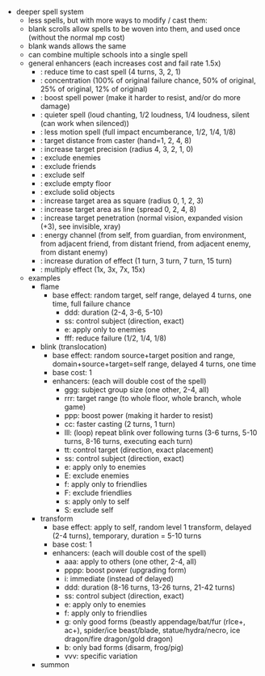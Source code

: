 - deeper spell system
  * less spells, but with more ways to modify / cast them:
  * blank scrolls allow spells to be woven into them, and used once (without the normal mp cost)
  * blank wands allows the same
  * can combine multiple schools into a single spell
  * general enhancers (each increases cost and fail rate 1.5x)
    * : reduce time to cast spell (4 turns, 3, 2, 1)
    * : concentration (100% of original failure chance, 50% of original, 25% of original, 12% of original)
    * : boost spell power (make it harder to resist, and/or do more damage)
    * : quieter spell (loud chanting, 1/2 loudness, 1/4 loudness, silent (can work when silenced))
    * : less motion spell (full impact encumberance, 1/2, 1/4, 1/8)
    * : target distance from caster (hand=1, 2, 4, 8)
    * : increase target precision (radius 4, 3, 2, 1, 0)
    * : exclude enemies
    * : exclude friends
    * : exclude self
    * : exclude empty floor
    * : exclude solid objects
    * : increase target area as square (radius 0, 1, 2, 3)
    * : increase target area as line (spread 0, 2, 4, 8)
    * : increase target penetration (normal vision, expanded vision (+3), see invisible, xray)
    * : energy channel (from self, from guardian, from environment, from adjacent friend, from distant friend, from adjacent enemy, from distant enemy)
    * : increase duration of effect (1 turn, 3 turn, 7 turn, 15 turn)
    * : multiply effect (1x, 3x, 7x, 15x)
  * examples
    * flame
      * base effect: random target, self range, delayed 4 turns, one time, full failure chance
        * ddd: duration (2-4, 3-6, 5-10)
        * ss: control subject (direction, exact)
        * e: apply only to enemies
        * fff: reduce failure (1/2, 1/4, 1/8)
    * blink (translocation)
      * base effect: random source+target position and range, domain+source+target=self range, delayed 4 turns, one time
      * base cost: 1 
      * enhancers: (each will double cost of the spell)
        * ggg: subject group size (one other, 2-4, all)
        * rrr: target range (to whole floor, whole branch, whole game)
        * ppp: boost power (making it harder to resist)
        * cc: faster casting (2 turns, 1 turn)
        * lll: (loop) repeat blink over following turns (3-6 turns, 5-10 turns, 8-16 turns, executing each turn)
        * tt: control target (direction, exact placement)
        * ss: control subject (direction, exact)
        * e: apply only to enemies
        * E: exclude enemies
        * f: apply only to friendlies
        * F: exclude friendlies
        * s: apply only to self
        * S: exclude self
    * transform
      * base effect: apply to self, random level 1 transform, delayed (2-4 turns), temporary, duration = 5-10 turns
      * base cost: 1
      * enhancers: (each will double cost of the spell)
        * aaa: apply to others (one other, 2-4, all)
        * pppp: boost power (upgrading form)
        * i: immediate (instead of delayed)
        * ddd: duration (8-16 turns, 13-26 turns, 21-42 turns)
        * ss: control subject (direction, exact)
        * e: apply only to enemies
        * f: apply only to friendlies
        * g: only good forms (beastly appendage/bat/fur (rIce+, ac+), spider/ice beast/blade, statue/hydra/necro, ice dragon/fire dragon/gold dragon)
        * b: only bad forms (disarm, frog/pig)
        * vvv: specific variation
    * summon

